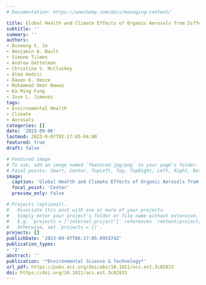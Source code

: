 ```yaml
---
# Documentation: https://wowchemy.com/docs/managing-content/

title: Global Health and Climate Effects of Organic Aerosols from Different Sources
subtitle: ''
summary: ''
authors:
- Duseong S. Jo
- Benjamin A. Nault
- Simone Tilmes
- Andrew Gettelman
- Christina S. McCluskey
- Alma Hodzic
- Daven K. Henze
- Muhammad Omar Nawaz
- Ka Ming Fung
- Jose L. Jimenez
tags: 
- Environmental Health
- Climate
- Aerosals
categories: []
date: '2023-09-06'
lastmod: 2023-9-07T02:17:05-04:00
featured: true
draft: false

# Featured image
# To use, add an image named `featured.jpg/png` to your page's folder.
# Focal points: Smart, Center, TopLeft, Top, TopRight, Left, Right, BottomLeft, Bottom, BottomRight.
image:
  caption: 'Global Health and Climate Effects of Organic Aerosols from Different Sources'
  focal_point: 'Center'
  preview_only: false

# Projects (optional).
#   Associate this post with one or more of your projects.
#   Simply enter your project's folder or file name without extension.
#   E.g. `projects = ["internal-project"]` references `content/project/deep-learning/index.md`.
#   Otherwise, set `projects = []`.
projects: []
publishDate: '2023-09-07T06:17:05.695374Z'
publication_types:
- '2'
abstract: ''
publication: '*Environmental Science & Technology*'
url_pdf: https://pubs.acs.org/doi/abs/10.1021/acs.est.3c02823
doi: https://doi.org/10.1021/acs.est.3c02823
---
```

